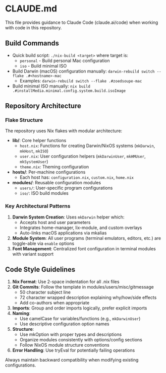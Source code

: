 # CLAUDE.md

This file provides guidance to Claude Code (claude.ai/code) when working with code in this repository.

## Build Commands
- Quick build script: `./nix-build <target>` where target is:
  - `personal` - Build personal Mac configuration
  - `iso` - Build minimal ISO
- Build Darwin (macOS) configuration manually: `darwin-rebuild switch --flake .#<hostname>-mac`
  - Examples: `darwin-rebuild switch --flake .#zoedsoupe-mac`
- Build minimal ISO manually: `nix build .#installMedia.minimal.config.system.build.isoImage`

## Repository Architecture

### Flake Structure
The repository uses Nix flakes with modular architecture:
- **lib/**: Core helper functions
  - `host.nix`: Functions for creating Darwin/NixOS systems (`mkDarwin`, `mkHost`, `mkISO`)
  - `user.nix`: User configuration helpers (`mkDarwinUser`, `mkHMUser`, `mkSystemUser`)
  - `theme.nix`: Theming configuration
- **hosts/**: Per-machine configurations
  - Each host has: `configuration.nix`, `custom.nix`, `home.nix`
- **modules/**: Reusable configuration modules
  - `users/`: User-specific program configurations
  - `iso/`: ISO build modules

### Key Architectural Patterns
1. **Darwin System Creation**: Uses `mkDarwin` helper which:
   - Accepts host and user parameters
   - Integrates home-manager, lix-module, and custom overlays
   - Auto-links macOS applications via mkalias
2. **Module System**: All user programs (terminal emulators, editors, etc.) are toggle-able via `enable` options
3. **Font Management**: Centralized font configuration in terminal modules with variant support

## Code Style Guidelines
1. **Nix Format**: Use 2-space indentation for all .nix files
2. **Git Commits**: Follow the template in modules/users/misc/gitmessage
   - 50 character subject line
   - 72 character wrapped description explaining why/how/side effects
   - Add co-authors when appropriate
3. **Imports**: Group and order imports logically, prefer explicit imports
4. **Naming**:
   - Use camelCase for variables/functions (e.g., `mkDarwinUser`)
   - Use descriptive configuration option names
5. **Structure**:
   - Use mkOption with proper types and descriptions
   - Organize modules consistently with options/config sections
   - Follow NixOS module structure conventions
6. **Error Handling**: Use tryEval for potentially failing operations

Always maintain backward compatibility when modifying existing configurations.

